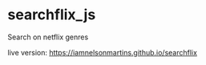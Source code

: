 # searchflix_js
Search on netflix genres

live version: https://iamnelsonmartins.github.io/searchflix
